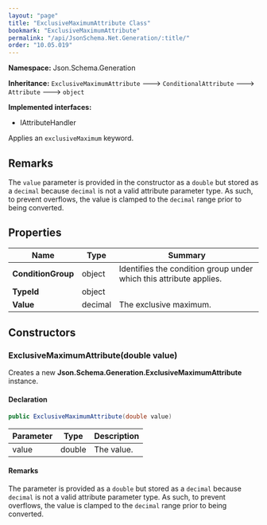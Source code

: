 ```yaml
---
layout: "page"
title: "ExclusiveMaximumAttribute Class"
bookmark: "ExclusiveMaximumAttribute"
permalink: "/api/JsonSchema.Net.Generation/:title/"
order: "10.05.019"
---
```

**Namespace:** Json.Schema.Generation

**Inheritance:**
`ExclusiveMaximumAttribute`
 🡒 
`ConditionalAttribute`
 🡒 
`Attribute`
 🡒 
`object`

**Implemented interfaces:**

- IAttributeHandler

Applies an `exclusiveMaximum` keyword.

## Remarks

The `value` parameter is provided in the constructor as a `double` but stored as a `decimal`
because `decimal` is not a valid attribute parameter type.
As such, to prevent overflows, the value is clamped to the `decimal` range prior to being converted.

## Properties

| Name | Type | Summary |
|---|---|---|
| **ConditionGroup** | object | Identifies the condition group under which this attribute applies. |
| **TypeId** | object |  |
| **Value** | decimal | The exclusive maximum. |

## Constructors

### ExclusiveMaximumAttribute(double value)

Creates a new **Json.Schema.Generation.ExclusiveMaximumAttribute** instance.

#### Declaration

```c#
public ExclusiveMaximumAttribute(double value)
```

| Parameter | Type | Description |
|---|---|---|
| value | double | The value. |


#### Remarks

The <paramref name="value" /> parameter is provided as a `double` but stored as a `decimal`
because `decimal` is not a valid attribute parameter type.
As such, to prevent overflows, the value is clamped to the `decimal` range prior to being converted.

